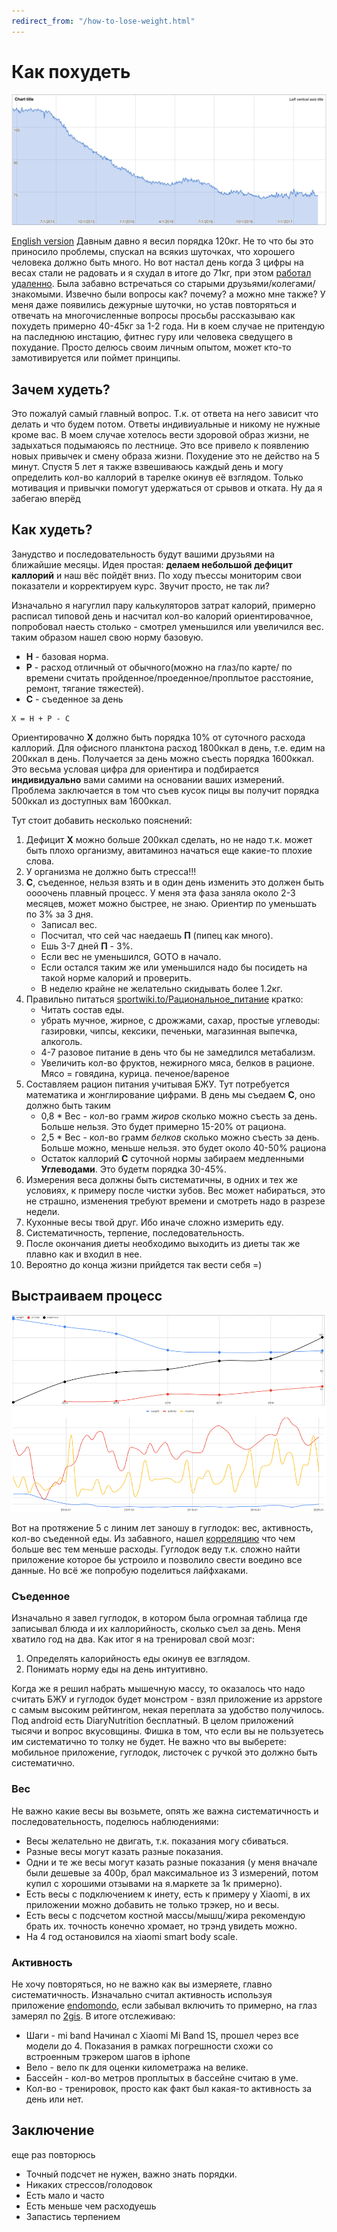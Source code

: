 ```yaml
---
redirect_from: "/how-to-lose-weight.html"
---
```

# Как похудеть

![weight](assets/weight.jpg?raw=true)

[English version](how-to-lose-weight-en.md)
Давным давно я весил порядка 120кг. Не то что бы это приносило проблемы, спускал на всякиз шуточках, что хорошего человека должно быть много. Но вот настал день когда 3 цифры на весах стали не радовать и я схудал в итоге до 71кг, при этом [работал удаленно](remote-work.md). Была забавно встречаться со старыми друзьями/колегами/знакомыми. Извечно были вопросы как? почему? а можно мне также? У меня даже появились дежурные шуточки, но устав повторяться и отвечать на многочисленные вопросы просьбы рассказываю как похудеть примерно 40-45кг за 1-2 года. Ни в коем случае не притендую на паследнюю инстацию, фитнес гуру или человека сведущего в похудание. Просто делюсь своим личным опытом, может кто-то замотивируется или поймет принципы.

## Зачем худеть?

Это пожалуй самый главный вопрос. Т.к. от ответа на него зависит что делать и что будем потом. Ответы индивиуальные и никому не нужные кроме вас. В моем случае хотелось вести здоровой образ жизни, не задыхаться подымаюясь по лестнице. Это все привело к появлению новых привычек и смену образа жизни. Похудение это не действо на 5 минут. Спустя 5 лет я также взвешиваюсь каждый день и могу определить кол-во каллорий в тарелке окинув её взглядом. Только мотивация и привычки помогут удержаться от срывов и отката. Ну да я забегаю вперёд

## Как худеть?

Занудство и последовательность будут вашими друзьями на ближайшие месяцы. Идея простая: **делаем небольшой дефицит каллорий** и наш вёс пойдёт вниз. По ходу пъессы мониторим свои показатели и корректируем курс. Звучит просто, не так ли?

Изначально я нагуглил пару калькуляторов затрат калорий, примерно расписал типовой день и насчитал кол-во калорий ориентировачное, попробовал наесть столько - смотрел уменьшился или увеличился вес. таким образом нашел свою норму базовую.

* **Н** - базовая норма.
* **Р** - расход отличный от обычного(можно на глаз/по карте/ по времени считать пройденное/проеденное/проплытое расстояние, ремонт, тягание тяжестей).
* **С** - съеденное за день

```
Х = Н + Р - С
```

Ориентировачно **Х** должно быть порядка 10% от суточного расхода каллорий. Для офисного планктона расход 1800ккал в день, т.е. едим на 200ккал в день. Получается за день можно съесть порядка 1600ккал. Это весьма условая цифра для ориентира и подбирается **индивидуально** вами самими на основании ваших измерений. Проблема заключается в том что съев кусок пицы вы получит порядка 500ккал из доступных вам 1600ккал.

Тут стоит добавить несколько пояснений:

1. Дефицит **Х** можно больше 200ккал сделать, но не надо т.к. может быть плохо организму, авитаминоз начаться еще какие-то плохие слова.
2. У организма не должно быть стресса!!!
3. **С**, съеденное, нельзя взять и в один день изменить это должен быть оооочень плавный процесс. У меня эта фаза заняла около 2-3 месяцев, может можно быстрее, не знаю. Ориентир по уменьшать по 3% за 3 дня.
    * Записал вес.
    * Посчитал, что сей час наедаешь **П** (пипец как много).
    * Ешь 3-7 дней **П** - 3%.
    * Если вес не уменьшился, GOTO в начало.
    * Если остался таким же или уменьшился надо бы посидеть на такой норме калорий и проверить.
    * В неделю крайне не желательно скидывать более 1.2кг.
4. Правильно питаться [sportwiki.to/Рациональное_питание](http://sportwiki.to/%D0%A0%D0%B0%D1%86%D0%B8%D0%BE%D0%BD%D0%B0%D0%BB%D1%8C%D0%BD%D0%BE%D0%B5_%D0%BF%D0%B8%D1%82%D0%B0%D0%BD%D0%B8%D0%B5) кратко:
    * Читать состав еды.
    * убрать мучное, жирное, с дрожжами, сахар, простые углеводы: газировки, чипсы, кексики, печеньки, магазинная выпечка, алкоголь.
    * 4-7 разовое питание в день что бы не замедлился метабализм.
    * Увеличить кол-во фруктов, нежирного мяса, белков в рационе. Мясо = говядина, курица. печеное/вареное
5. Составляем рацион питания учитывая БЖУ. Тут потребуется математика и жонглирование цифрами. В день мы съедаем **С**, оно должно быть таким
    * 0,8 * Вес - кол-во грамм *жиров* сколько можно съесть за день. Больше нельзя. Это будет примерно 15-20% от рациона.
    * 2,5 * Вес - кол-во грамм *белков* сколько можно съесть за день. Больше можно, меньше нельзя. это будет около 40-50% рациона
    * Остаток каллорий **С** суточной нормы забираем медленными **Углеводами**. Это будетм порядка 30-45%.
6. Измерения веса должны быть систематичны, в одних и тех же условиях, к примеру после чистки зубов. Вес может набираться, это не страшно, изменения требуют времени и смотреть надо в разрезе недели.
7. Кухонные весы твой друг. Ибо иначе сложно измерить еду.
8. Систематичность, терпение, последовательность.
9. После окончания диеты необходимо выходить из диеты так же плавно как и входил в нее.
10. Вероятно до конца жизни прийдется так вести себя =)

## Выстраиваем процесс

![weight](assets/correlations.png?raw=true)

Вот на протяжение 5 с линим лет заношу в гуглодок: вес, активность, кол-во съеденной еды. Из забавного, нашел [корреляцию](https://www.reddit.com/r/dataisbeautiful/comments/f8tkzb/oc_correlations_found_from_tracking_myself/) что чем больше вес тем меньше расходы. Гуглодок веду т.к. сложно найти приложение которое бы устроило и позволило свести воедино все данные. Но всё же попробую поделиться лайфхаками.

### Съеденное

Изначально я завел гуглодок, в котором была огромная таблица где записывал блюда и их каллорийность, сколько съел за день. Меня хватило год на два. Как итог я на тренировал свой мозг:

1. Определять калорийность еды окинув ее взглядом.
2. Понимать норму еды на день интуитивно.

Когда же я решил набрать мышечную массу, то оказалось что надо считать БЖУ и гуглодок будет монстром - взял приложение из appstore с самым высоким рейтингом, некая переплата за удобство получилось. Под android есть DiaryNutrition бесплатный. В целом приложений тысячи и вопрос вкусовщины. Фишка в том, что если вы не пользуетесь им систематично то толку не будет. Не важно что вы выберете: мобильное приложение, гуглодок, листочек с ручкой это должно быть систематично.

### Вес

Не важно какие весы вы возьмете, опять же важна систематичность и последовательность, поделюсь наблюдениями:

* Весы желательно не двигать, т.к. показания могу сбиваться.
* Разные весы могут казать разные показания.
* Одни и те же весы могут казать разные показания (у меня вначале были дешевые за 400р, брал максимальное из 3 измерений, потом купил с хорошими отзывами на я.маркете за 1к примерно).
* Есть весы с подключением к инету, есть к примеру у Xiaomi, в их приложении можно добавить не только трэкер, но и весы.
* Есть весы с подсчетом костной массы/мышц/жира рекомендую брать их. точность конечно хромает, но трэнд увидеть можно.
* На 4 год остановился на xiaomi smart body scale.

### Активность

Не хочу повторяться, но не важно как вы измеряете, главно систематичность. Изначально считал активность используя приложение [endomondo](https://www.endomondo.com/), если забывал включить то примерно, на глаз замерял по [2gis](http://2gis.ru). В итоге отслеживаю:

* Шаги - mi band Начинал с Xiaomi Mi Band 1S, прошел через все модели до 4. Показания в рамках погрешности схожи со встроенным трэкером шагов в iphone
* Вело - вело пк для оценки километража на велике.
* Бассейн - кол-во метров проплытых в бассейне считаю в уме.
* Кол-во - тренировок, просто как факт был какая-то активность за день или нет.

## Заключение

еще раз повторюсь

* Точный подсчет не нужен, важно знать порядки.
* Никаких стрессов/голодовок
* Есть мало и часто
* Есть меньше чем расходуешь
* Запастись терпением
